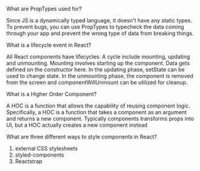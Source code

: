   What are PropTypes used for?

Since JS is a dynamically typed language, it doesn't have any static types. To prevent bugs, you can use PropTypes to typecheck the data coming through your app and prevent the wrong type of data from breaking things.


  What is a lifecycle event in React?

All React components have lifecycles.  A cycle include mounting, updating and unmounting. Mounting involves starting up the component. Data gets defined on the constructor here. In the updating phase, setState can be used to change state. In the unmounting phase, the component is removed from the screen and componentWillUnmount can be utilized for cleanup.


  What is a Higher Order Component?

A HOC is a function that allows the capability of reusing component logic.
Specifically, a HOC is a function that takes a component as an argument and returns a new component. Typically components transforms props into UI, but a HOC actually creates a new component instead



  What are three different ways to style components in React?
  1. external CSS stylesheets
  2. styled-components
  3. Reactstrap